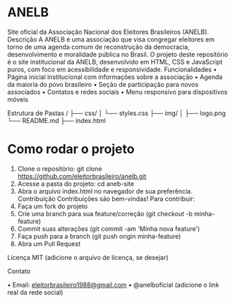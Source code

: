 # ANELB 
Site oficial da Associação Nacional dos Eleitores Brasileiros (ANELB).
Descrição
A ANELB é uma associação que visa congregar eleitores em torno de uma agenda comum de reconstrução da democracia, desenvolvimento e moralidade pública no Brasil.
O projeto deste repositório é o site institucional da ANELB, desenvolvido em HTML, CSS e JavaScript puros, com foco em acessibilidade e responsividade.
Funcionalidades
•	Página inicial institucional com informações sobre a associação
•	Agenda da maioria do povo brasileiro
•	Seção de participação para novos associados
•	Contatos e redes sociais
•	Menu responsivo para dispositivos móveis

Estrutura de Pastas
/
├── css/
│   └── styles.css
├── img/
│   ├── logo.png
└── README.md
├── index.html

# Como rodar o projeto

1.	Clone o repositório:
git clone https://github.com/eleitorbrasileiro/anelb.git
2.	Acesse a pasta do projeto:
cd aneb-site
3.	Abra o arquivo index.html no navegador de sua preferência.
Contribuição
Contribuições são bem-vindas! Para contribuir:
1.	Faça um fork do projeto
2.	Crie uma branch para sua feature/correção (git checkout -b minha-feature)
3.	Commit suas alterações (git commit -am 'Minha nova feature')
4.	Faça push para a branch (git push origin minha-feature)
5.	Abra um Pull Request
   
Licença
MIT (adicione o arquivo de licença, se desejar)

Contato

•	Email: eleitorbrasileiro1988@gmail.com
•	@anelboficial (adicione o link real da rede social)
